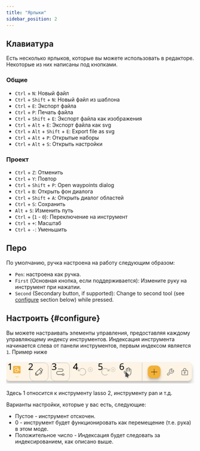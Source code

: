 ```yaml
---
title: "Ярлыки"
sidebar_position: 2
---
```



## Клавиатура

Есть несколько ярлыков, которые вы можете использовать в редакторе. Некоторые из них написаны под кнопками.

### Общие

* `Ctrl` + `N`: Новый файл
* `Ctrl` + `Shift` + `N`: Новый файл из шаблона
* `Ctrl` + `E`: Экспорт файла
* `Ctrl` + `P`: Печать файла
* `Ctrl` + `Shift` + `E`: Экспорт файла как изображения
* `Ctrl` + `Alt` + `E`: Экспорт файла как svg
* `Ctrl` + `Alt` + `Shift` + `E`: Export file as svg
* `Ctrl` + `Alt` + `P`: Открытые наборы
* `Ctrl` + `Alt` + `S`: Открыть настройки

### Проект

* `Ctrl` + `Z`: Отменить
* `Ctrl` + `Y`: Повтор
* `Ctrl` + `Shift` + `P`: Open waypoints dialog
* `Ctrl` + `B`: Открыть фон диалога
* `Ctrl` + `Shift` + `A`: Открыть диалог областей
* `Ctrl` + `S`: Сохранить
* `Alt` + `S`: Изменить путь
* `Ctrl` + (`1` - `0`): Переключение на инструмент
* `Ctrl` + `+`: Масштаб
* `Ctrl` + `-`: Уменьшить

## Перо

По умолчанию, ручка настроена на работу следующим образом:
* `Pen`: настроена как ручка.
* `First` (Основная кнопка, если поддерживается): Измените руку на инструмент при нажатии.
* `Second` (Secondary button, if supported): Change to second tool (see [configure](#configure) section below)  while pressed.



## Настроить {#configure}

Вы можете настраивать элементы управления, предоставляя каждому управляющему индексу инструментов. Индексация инструмента начинается слева от панели инструментов, первым индексом является `1`. Пример ниже

![номер панели инструментов](toolbar_numbered.png)

Здесь 1 относится к инструменту lasso 2, инструменту pan и т.д.

Варианты настройки, которые у вас есть, следующие:

* Пустое - инструмент отскочен.
* 0 - инструмент будет функционировать как перемещение (т.е. рука) в этом моде.
* Положительное число - Индексация будет следовать за индексированием, как описано выше. 


